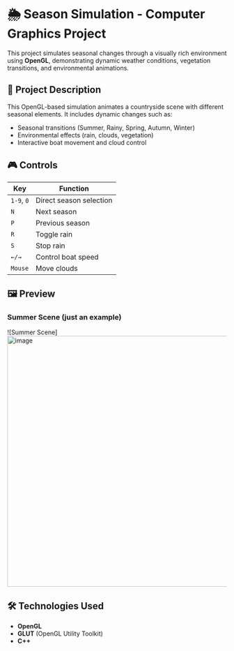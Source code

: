# 🌦️ Season Simulation - Computer Graphics Project

This project simulates seasonal changes through a visually rich environment using **OpenGL**, demonstrating dynamic weather conditions, vegetation transitions, and environmental animations.


## 📌 Project Description

This OpenGL-based simulation animates a countryside scene with different seasonal elements. It includes dynamic changes such as:

- Seasonal transitions (Summer, Rainy, Spring, Autumn, Winter)
- Environmental effects (rain, clouds, vegetation)
- Interactive boat movement and cloud control


## 🎮 Controls

| Key       | Function                    |
|-----------|-----------------------------|
| `1-9`, `0`| Direct season selection     |
| `N`       | Next season                 |
| `P`       | Previous season             |
| `R`       | Toggle rain                 |
| `S`       | Stop rain                   |
| `←/→`     | Control boat speed          |
| `Mouse`   | Move clouds                 |

## 🖼️ Preview

### Summer Scene (just an example)
![Summer Scene]<img width="575" alt="image" src="https://github.com/user-attachments/assets/afd7a247-dd2f-4354-b61f-22aa10ca4fc9" />


## 🛠️ Technologies Used

- **OpenGL**
- **GLUT** (OpenGL Utility Toolkit)
- **C++**



